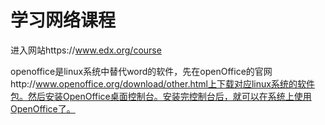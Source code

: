 # 学习网络课程


进入网站https://www.edx.org/course

openoffice是linux系统中替代word的软件，先在openOffice的官网http://www.openoffice.org/download/other.html上下载对应linux系统的软件包。然后安装OpenOffice桌面控制台。安装完控制台后，就可以在系统上使用OpenOffice了。

